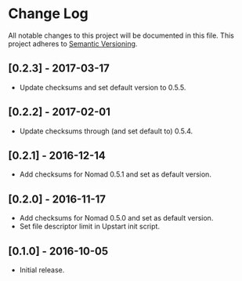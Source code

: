 # Change Log
All notable changes to this project will be documented in this file.
This project adheres to [Semantic Versioning](http://semver.org/).

## [0.2.3] - 2017-03-17
- Update checksums and set default version to 0.5.5.

## [0.2.2] - 2017-02-01
- Update checksums through (and set default to) 0.5.4.

## [0.2.1] - 2016-12-14
- Add checksums for Nomad 0.5.1 and set as default version.

## [0.2.0] - 2016-11-17
- Add checksums for Nomad 0.5.0 and set as default version.
- Set file descriptor limit in Upstart init script.

## [0.1.0] - 2016-10-05
- Initial release.
